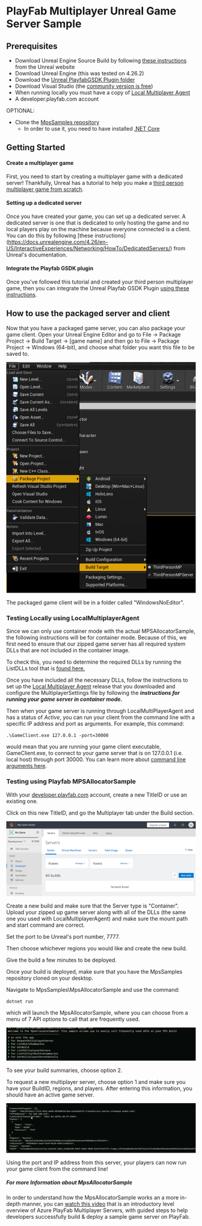 # PlayFab Multiplayer Unreal Game Server Sample

## Prerequisites
- Download Unreal Engine Source Build by following [these instructions](https://docs.unrealengine.com/4.26/en-US/ProgrammingAndScripting/ProgrammingWithCPP/DownloadingSourceCode/) from the Unreal website
- Download Unreal Engine (this was tested on 4.26.2)
- Download the [Unreal PlayfabGSDK Plugin folder](https://github.com/PlayFab/gsdk/tree/master/UnrealPlugin)
- Download Visual Studio (the [community version is free](https://visualstudio.microsoft.com/vs/community/))
- When running locally you must have a copy of [Local Multiplayer Agent](https://github.com/PlayFab/MpsAgent/releases)
- A developer.playfab.com account

OPTIONAL:
- Clone the [MpsSamples repository](https://github.com/PlayFab/MpsSamples)
	- In order to use it, you need to have installed [.NET Core](https://dotnet.microsoft.com/download/dotnet-core)

## Getting Started

#### Create a multiplayer game
First, you need to start by creating a multiplayer game with a dedicated server! Thankfully, Unreal has a tutorial to help you 
make a [third person multiplayer game from scratch](https://docs.unrealengine.com/4.26/en-US/InteractiveExperiences/Networking/QuickStart/).

#### Setting up a dedicated server

Once you have created your game, you can set up a dedicated server. A dedicated server is one that is dedicated to only hosting the game 
and no local players play on the machine because everyone connected is a client. You can do this by following [these instructions]
(https://docs.unrealengine.com/4.26/en-US/InteractiveExperiences/Networking/HowTo/DedicatedServers/) from Unreal's documentation.

#### Integrate the Playfab GSDK plugin
Once you've followed this tutorial and created your third person multiplayer game, then you can integrate the Unreal Playfab GSDK Plugin
[using these instructions](https://github.com/PlayFab/gsdk/blob/master/UnrealPlugin/README.md).

## How to use the packaged server and client

Now that you have a packaged game server, you can also package your game client. Open your Unreal Engine Editor and go to File -> Package Project -> Build Target -> [game name] and then go to File -> Package Project -> Windows (64-bit), and choose
what folder you want this file to be saved to. 

![showing the way to set the build target to the project and package the game client](images/PackageGame.png)

The packaged game client will be in a folder called "WindowsNoEditor".

### Testing Locally using LocalMultiplayerAgent

Since we can only use container mode with the actual MPSAllocatorSample, the following instructions will be for container mode. Because of this, we first need to ensure that our zipped game server has all required system DLLs that are not included in the container image. 

To check this, you need to determine the required DLLs by running the ListDLLs tool that is [found here.](https://docs.microsoft.com/en-us/gaming/playfab/features/multiplayer/servers/determining-required-dlls)

Once you have included all the necessary DLLs, follow the instructions to set up the [Local Multiplayer Agent](https://docs.microsoft.com/en-us/gaming/playfab/features/multiplayer/servers/locally-debugging-game-servers-and-integration-with-playfab) release that you downloaded and configure the MultiplayerSettings file by following the ***instructions for running your game server in container mode.***

Then when your game server is running through LocalMultiPlayerAgent and has a status of *Active*, you can run your client from the command line with a specific IP address and port as arguments. For example, this command:

```
.\GameClient.exe 127.0.0.1 -port=30000
```

would mean that you are running your game client executable, GameClient.exe, to connect to your game server that is on 127.0.0.1 (i.e. local host) through port 30000. You can learn more about [command line arguments here](https://docs.unrealengine.com/4.26/en-US/ProductionPipelines/CommandLineArguments/).

### Testing using Playfab MPSAllocatorSample

With your [developer.playfab.com](developer.playfab.com) account, create a new TitleID or use an existing one.

Click on this new TitleID, and go the Multiplayer tab under the Build section.

![Screenshot of what the Multiplayer Server tab looks like](images/MultiplayerServersTab.png)

Create a new build and make sure that the Server type is "Container". Upload your zipped up game server along with all of the DLLs (the same one you used with LocalMultiplayerAgent) and make sure the mount path and start command are correct.

Set the port to be Unreal's port number, 7777.

Then choose whichever regions you would like and create the new build. 

Give the build a few minutes to be deployed.

Once your build is deployed, make sure that you have the MpsSamples repository cloned on your desktop. 

Navigate to MpsSamples\MpsAllocatorSample and use the command:

```
dotnet run
```

which will launch the MpsAllocatorSample, where you can choose from a menu of 7 API options to call that are frequently used.

![Screenshot of what the MpsAllocatorSample menu looks like](images/MpsAllocatorSample.png)

To see your build summaries, choose option 2.

To request a new multiplayer server, choose option 1 and make sure you have your BuildID, regions, and players. After entering this information, you should have an active game server. 

![Screenshot of what a requested server response would be](images/ActiveServer.png)

Using the port and IP address from this server, your players can now run your game client from the command line!

##### For more Information about MpsAllocatorSample

In order to understand how the MpsAllocatorSample works an a more in-depth manner, you can [watch this video]( https://www.youtube.com/watch?v=kj2TcMlvWgk) that is an introductory level overview of Azure PlayFab Multiplayer Servers, with guided steps to help developers successfully build & deploy a sample game server on PlayFab.